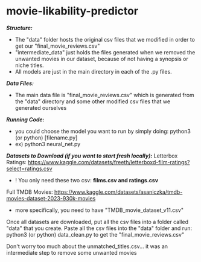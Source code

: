 # movie-likability-predictor

**_Structure:_**

- The "data" folder hosts the original csv files that we modified in order to get our "final_movie_reviews.csv"
- "intermediate_data" just holds the files generated when we removed the unwanted movies in our dataset, because of not having a synopsis or niche titles.
- All models are just in the main directory in each of the .py files.

**_Data Files:_**

- The main data file is "final_movie_reviews.csv" which is generated from the "data" directory and some other modified csv files that we generated ourselves

**_Running Code:_**

- you could choose the model you want to run by simply doing: python3 (or python) [filename.py]
- ex) python3 neural_net.py

**_Datasets to Download (if you want to start fresh locally):_**
Letterbox Ratings: https://www.kaggle.com/datasets/freeth/letterboxd-film-ratings?select=ratings.csv

- ! You only need these two csv: **films.csv and ratings.csv**

Full TMDB Movies: https://www.kaggle.com/datasets/asaniczka/tmdb-movies-dataset-2023-930k-movies

- more specifically, you need to have "TMDB_movie_dataset_v11.csv"

Once all datasets are downloaded, put all the csv files into a folder called "data" that you create. Paste all the csv files into the "data" folder and run:
python3 (or python) data_clean.py to get the "final_movie_reviews.csv"

Don't worry too much about the unmatched_titles.csv... it was an intermediate step to remove some unwanted movies

